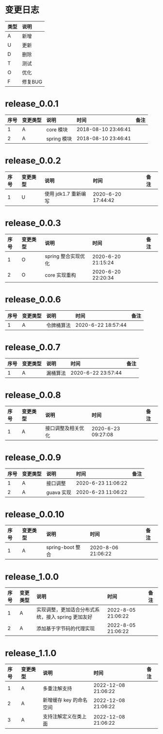 # 变更日志

| 类型 | 说明 |
|:----|:----|
| A | 新增 |
| U | 更新 |
| D | 删除 |
| T | 测试 |
| O | 优化 |
| F | 修复BUG |

# release_0.0.1

| 序号 | 变更类型 | 说明 | 时间 | 备注 |
|:---|:---|:---|:---|:--|
| 1 | A | core 模块 | 2018-08-10 23:46:41 | |
| 2 | A | spring 模块 | 2018-08-10 23:46:41 | |

# release_0.0.2

| 序号 | 变更类型 | 说明 | 时间 | 备注 |
|:---|:---|:---|:---|:--|
| 1 | U | 使用 jdk1.7 重新编写 | 2020-6-20 17:44:42 | |

# release_0.0.3

| 序号 | 变更类型 | 说明 | 时间 | 备注 |
|:---|:---|:---|:---|:--|
| 1 | O | spring 整合实现优化 | 2020-6-20 21:15:24 | |
| 2 | O | core 实现重构 | 2020-6-20 22:20:34 | |

# release_0.0.6

| 序号 | 变更类型 | 说明 | 时间 | 备注 |
|:---|:---|:---|:---|:--|
| 1 | A | 令牌桶算法 | 2020-6-22 18:57:44 | |

# release_0.0.7

| 序号 | 变更类型 | 说明 | 时间 | 备注 |
|:---|:---|:---|:---|:--|
| 1 | A | 漏桶算法 | 2020-6-22 23:57:44 | |

# release_0.0.8

| 序号 | 变更类型 | 说明 | 时间 | 备注 |
|:---|:---|:---|:---|:--|
| 1 | A | 接口调整及相关优化 | 2020-6-23 09:27:08 | |

# release_0.0.9

| 序号 | 变更类型 | 说明 | 时间 | 备注 |
|:---|:---|:---|:---|:--|
| 1 | A | 接口调整 | 2020-6-23 11:06:22 | |
| 2 | A | guava 实现 | 2020-6-23 11:06:22 | |

# release_0.0.10

| 序号 | 变更类型 | 说明 | 时间 | 备注 |
|:---|:---|:---|:---|:--|
| 1 | A | spring-boot 整合 | 2020-8-06 21:06:22 | |

# release_1.0.0

| 序号 | 变更类型 | 说明 | 时间 | 备注 |
|:---|:---|:---|:---|:--|
| 1 | A | 实现调整，更加适合分布式系统，接入 spring 更加友好 | 2022-8-05 21:06:22 | |
| 2 | A | 添加基于字节码的代理实现 | 2022-8-05 21:06:22 | |

# release_1.1.0

| 序号 | 变更类型 | 说明 | 时间 | 备注 |
|:---|:---|:---|:---|:--|
| 1 | A | 多重注解支持 | 2022-12-08 21:06:22 | |
| 2 | A | 新增缓存 key 的命名空间 | 2022-12-08 21:06:22 | |
| 3 | A | 支持注解定义在类上面 | 2022-12-08 21:06:22 | |
